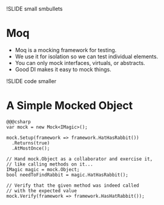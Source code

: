 !SLIDE small smbullets
# Moq

* Moq is a mocking framework for testing.
* We use it for isolation so we can test individual elements.
* You can only mock interfaces, virtuals, or abstracts.
* Good DI makes it easy to mock things.


!SLIDE code smaller
# A Simple Mocked Object #
    @@@csharp
    var mock = new Mock<IMagic>();

    mock.Setup(framework => framework.HatHasRabbit())
      .Returns(true)
      .AtMostOnce();

    // Hand mock.Object as a collaborator and exercise it, 
    // like calling methods on it...
    IMagic magic = mock.Object;
    bool needToFindRabbit = magic.HatHasRabbit();

    // Verify that the given method was indeed called 
    // with the expected value
    mock.Verify(framework => framework.HasHatRabbit());
